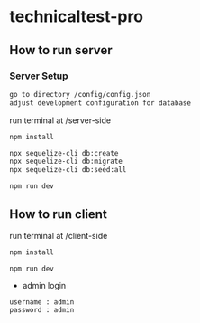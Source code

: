# technicaltest-pro

## How to run server
### Server Setup
```sh
go to directory /config/config.json
adjust development configuration for database
```
run terminal at /server-side
```sh
npm install
```

```sh
npx sequelize-cli db:create
npx sequelize-cli db:migrate
npx sequelize-cli db:seed:all
```

```
npm run dev
```

## How to run client
run terminal at /client-side
```sh
npm install
```


```
npm run dev
```

- admin login
```
username : admin
password : admin
```
